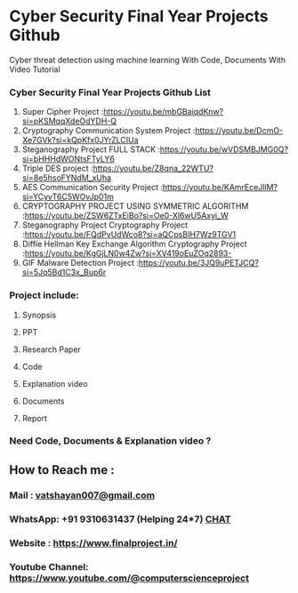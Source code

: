 # Cyber Security Final Year Projects Github
Cyber threat detection using machine learning With Code, Documents With Video Tutorial

### Cyber Security Final Year Projects Github List

1. Super Cipher Project	                                            :https://youtu.be/mbGBaiqdKnw?si=pKSMqqXdeOdYDH-Q
2. Cryptography Communication System Project	                    :https://youtu.be/DcmO-Xe7GVk?si=kQpKfx0JYrZLCIUa
3. Steganography Project FULL STACK	                                :https://youtu.be/wVDSMBJMG0Q?si=bHHHdWONtsFTyLY6
4. Triple DES project	                                            :https://youtu.be/Z8qna_22WTU?si=8e5hsoFYNdM_xUha
5. AES Communication Security Project	                            :https://youtu.be/KAmrEceJllM?si=YCyvT6C5WOvJp01m
6. CRYPTOGRAPHY PROJECT USING SYMMETRIC ALGORITHM	                :https://youtu.be/ZSW6ZTxEiBo?si=Oe0-Xl6wU5Axyi_W
7. Steganography Project Cryptography Project	                    :https://youtu.be/FQdPvUdWco8?si=aQCpsBIH7Wz9TGV1
8. Diffie Hellman Key Exchange Algorithm Cryptography Project	    :https://youtu.be/KgGjLN0w4Zw?si=XV419oEuZOq2893-
9. GIF Malware Detection Project	                                :https://youtu.be/3JQ9uPETJCQ?si=5Jq5Bd1C3x_Bup6r
    
### Project include: 

1. Synopsis

2. PPT

3. Research Paper


4. Code

5. Explanation video

6. Documents

7. Report


### Need Code, Documents & Explanation video ? 

## How to Reach me :

### Mail : vatshayan007@gmail.com 

### WhatsApp: +91 9310631437 (Helping 24*7) **[CHAT](https://wa.me/message/CHWN2AHCPMAZK1)** 

### Website : https://www.finalproject.in/

### Youtube Channel: https://www.youtube.com/@computerscienceproject
